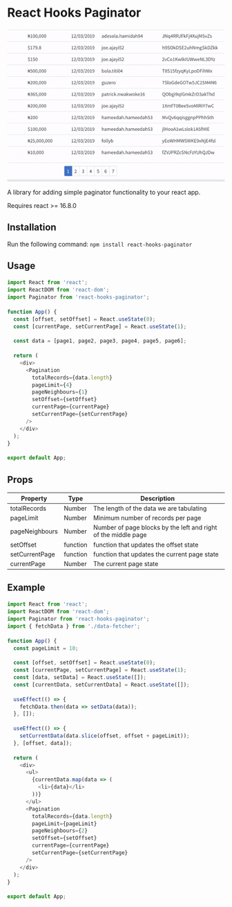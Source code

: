 # React Hooks Paginator

![demo](./animate.gif)

A library for adding simple paginator functionality to your react app.

Requires react >= 16.8.0

## Installation

Run the following command:
`npm install react-hooks-paginator`

## Usage

```javascript
import React from 'react';
import ReactDOM from 'react-dom';
import Paginator from 'react-hooks-paginator';

function App() {
  const [offset, setOffset] = React.useState(0);
  const [currentPage, setCurrentPage] = React.useState(1);

  const data = [page1, page2, page3, page4, page5, page6];

  return (
    <div>
      <Pagination
        totalRecords={data.length}
        pageLimit={4}
        pageNeighbours={1}
        setOffset={setOffset}
        currentPage={currentPage}
        setCurrentPage={setCurrentPage}
      />
    </div>
  );
}

export default App;
```

## Props

| Property       | Type     | Description                                                    |
| -------------- | -------- | -------------------------------------------------------------- |
| totalRecords   | Number   | The length of the data we are tabulating                       |
| pageLimit      | Number   | Minimum number of records per page                             |
| pageNeighbours | Number   | Number of page blocks by the left and right of the middle page |
| setOffset      | function | function that updates the offset state                         |
| setCurrentPage | function | function that updates the current page state                   |
| currentPage    | Number   | The current page state                                         |

## Example

```javascript
import React from 'react';
import ReactDOM from 'react-dom';
import Paginator from 'react-hooks-paginator';
import { fetchData } from './data-fetcher';

function App() {
  const pageLimit = 10;

  const [offset, setOffset] = React.useState(0);
  const [currentPage, setCurrentPage] = React.useState(1);
  const [data, setData] = React.useState([]);
  const [currentData, setCurrentData] = React.useState([]);

  useEffect(() => {
    fetchData.then(data => setData(data));
  }, []);

  useEffect(() => {
    setCurrentData(data.slice(offset, offset + pageLimit));
  }, [offset, data]);

  return (
    <div>
      <ul>
        {currentData.map(data => (
          <li>{data}</li>
        ))}
      </ul>
      <Pagination
        totalRecords={data.length}
        pageLimit={pageLimit}
        pageNeighbours={2}
        setOffset={setOffset}
        currentPage={currentPage}
        setCurrentPage={setCurrentPage}
      />
    </div>
  );
}

export default App;
```
